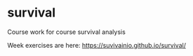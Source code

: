 # survival
Course work for course survival analysis

Week exercises are here: https://suvivainio.github.io/survival/
